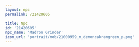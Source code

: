 ```yaml
---
layout: npc
permalink: /21420605

title: Npc
id: '21420605'
npc_name: 'Madron Grinder'
icon_url: 'portrait/mob/21000959_m_demoncakramgreen_p.png'
---
```

